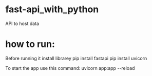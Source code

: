 # fast-api_with_python
 API to host data 

# how to run:
Before running it install librarey
pip install fastapi
pip install uvicorn

To start the app use this command:
uvicorn app:app --reload